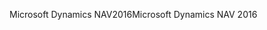 <span data-ttu-id="eba35-101">Microsoft Dynamics NAV2016</span><span class="sxs-lookup"><span data-stu-id="eba35-101">Microsoft Dynamics NAV 2016</span></span>